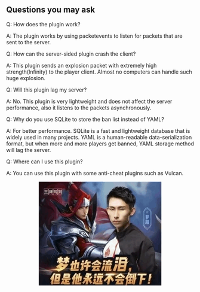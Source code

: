 ## Questions you may ask

Q: How does the plugin work?

A: The plugin works by using packetevents to listen for packets that are sent to the server.

Q: How can the server-sided plugin crash the client?

A: This plugin sends an explosion packet with extremely high strength(Infinity) to the player client. Almost no computers can handle such huge explosion.

Q: Will this plugin lag my server?

A: No. This plugin is very lightweight and does not affect the server performance, also it listens to the packets asynchronously.

Q: Why do you use SQLite to store the ban list instead of YAML?

A: For better performance. SQLite is a fast and lightweight database that is widely used in many projects. YAML is a human-readable data-serialization format, but when more and more players get banned, YAML storage method will lag the server.

Q: Where can I use this plugin?

A: You can use this plugin with some anti-cheat plugins such as Vulcan.

<p align="center"> 
  <img src="maore.png" alt="梦老湿"/>
</p>
